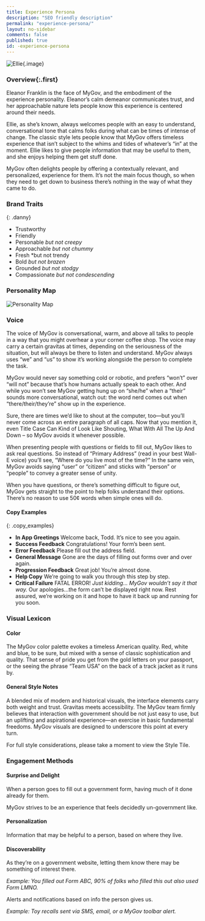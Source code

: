 ```yaml
---
title: Experience Persona
description: "SEO friendly description"
permalink: "experience-persona/"
layout: no-sidebar
comments: false
published: true
id: -experience-persona
---
```



<div class="four-col" markdown="1">

![Ellie](http://presidential-innovation-fellows.github.com/mygov/images/content/eleanor.png){.image}

</div>

<div class="eight-col last-col" markdown="1">

### Overview{:.first}

Eleanor Franklin is the face of MyGov, and the embodiment of the experience personality. Eleanor’s calm demeanor communicates trust, and her approachable nature lets people know this experience is centered around their needs.

Ellie, as she’s known, always welcomes people with an easy to understand, conversational tone that calms folks during what can be times of intense of change. The classic style lets people know that MyGov offers timeless experience that isn’t subject to the whims and tides of whatever’s “in” at the moment. Ellie likes to give people information that may be useful to them, and she enjoys helping them get stuff done.

MyGov often delights people by offering a contextually relevant, and personalized, experience for them. It’s not the main focus though, so when they need to get down to business there’s nothing in the way of what they came to do.

### Brand Traits

{: .danny}
* Trustworthy
* Friendly
* Personable *but not creepy*
* Approachable *but not chummy*
* Fresh *but not trendy
* Bold *but not brazen*
* Grounded *but not stodgy*
* Compassionate *but not condescending*
  
  
### Personality Map

![Personality Map](http://presidential-innovation-fellows.github.com/mygov/images/content/personality-map.png)


### Voice

The voice of MyGov is conversational, warm, and above all talks to people in a way that you might overhear a your corner coffee shop. The voice may carry a certain gravitas at times, depending on the seriousness of the situation, but will always be there to listen and understand. MyGov always uses “we” and “us” to show it’s working alongside the person to complete the task.

MyGov would never say something cold or robotic, and prefers “won’t” over “will not” because that’s how humans actually speak to each other. And while you won’t see MyGov getting hung up on “she/he” when a &ldquo;their” sounds more conversational, watch out: the word nerd comes out when “there/their/they’re” show up in the experience.

Sure, there are times we’d like to shout at the computer, too—but you’ll never come across an entire paragraph of all caps. Now that you mention it, even Title Case Can Kind of Look Like Shouting, What With All The Up And Down – so MyGov avoids it whenever possible.

When presenting people with questions or fields to fill out, MyGov likes to ask real questions. So instead of “Primary Address” (read in your best Wall-E voice) you’ll see, “Where do you live most of the time?” In the same vein, MyGov avoids saying “user” or “citizen” and sticks with “person” or “people” to convey a greater sense of unity.

When you have questions, or there’s something difficult to figure out, MyGov gets straight to the point to help folks understand their options. There’s no reason to use 50¢ words when simple ones will do.



#### Copy Examples

{: .copy_examples}
* **In App Greetings** Welcome back, Todd. It’s nice to see you again.
* **Success Feedback** Congratulations! Your form’s been sent.
* **Error Feedback** Please fill out the address field.
* **General Message** Gone are the days of filling out forms over and over again.
* **Progression Feedback** Great job! You’re almost done.
* **Help Copy** We’re going to walk you through this step by step.
* **Critical Failure** FATAL ERROR! *Just kidding… MyGov wouldn’t say it that way.* Our apologies…the form can’t be displayed right now. Rest assured, we’re working on it and hope to have it back up and running for you soon.

### Visual Lexicon



#### Color

The MyGov color palette evokes a timeless American quality. Red, white and blue, to be sure, but mixed with a sense of classic sophistication and quality. That sense of pride you get from the gold letters on your passport, or the seeing the phrase “Team USA” on the back of a track jacket as it runs by. 


#### General Style Notes

A blended mix of modern and historical visuals, the interface elements carry both weight and trust. Gravitas meets accessibility. The MyGov team firmly believes that interaction with government should be not just easy to use, but an uplifting and aspirational experience—an exercise in basic fundamental freedoms. MyGov visuals are designed to underscore this point at every turn. 

For full style considerations, please take a moment to view the Style Tile.




### Engagement Methods




#### Surprise and Delight

When a person goes to fill out a government form, having much of it done already for them.

MyGov strives to be an experience that feels decidedly un-government like.

#### Personalization

Information that may be helpful to a person, based on where they live. 





#### Discoverability

As they’re on a government website, letting them know there may be something of interest there.

*Example: You filled out Form ABC, 90% of folks who filled this out also used Form LMNO.*

Alerts and notifications based on info the person gives us.



*Example: Toy recalls sent via SMS, email, or a MyGov toolbar alert.*


</div>
